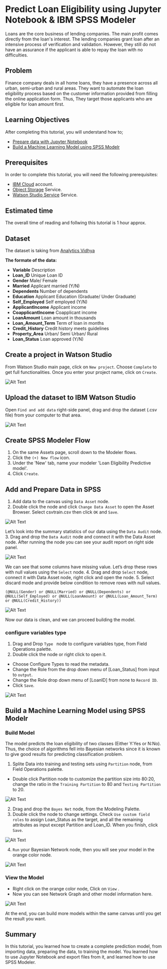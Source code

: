 # Predict Loan Eligibility using Jupyter Notebook & IBM SPSS Modeler
Loans are the core business of lending companies. The main profit comes directly from the loan's interest. The lending companies grant loan after an intensive process of verification and validation. However, they still do not have an assurance if the applicant is able to repay the loan with no difficulties.

## Problem
Finance company deals in all home loans, they have a presence across all urban, semi-urban and rural areas. They want to automate the loan eligibility process based on the customer information provided from filling the online application form.
Thus, They target those applicants who are eligible for loan amount first.

## Learning Objectives
After completing this tutorial, you will understand how to;
- [Prepare data with Jupyter Notebook](#Preparing-your-data-with-Jupyter-Notebook)
- [Build a Machine Learning Model using SPSS Modelr](#Build-a-Machine-Learning-Model-using-SPSS-Modelr)

## Prerequisites
In order to complete this tutorial, you will need the following prerequisites:
- [IBM Cloud](https://www.ibm.com/cloud/) account.
- [Object Storage](https://console.bluemix.net/catalog/services/cloud-object-storage) Service.
- [Watson Studio Service](https://console.bluemix.net/catalog/services/watson-studio) Service.

## Estimated time
The overall time of reading and follwing this tutorial is 1 hour approx.

## Dataset
The dataset is taking from [Analytics Vidhya](https://datahack.analyticsvidhya.com/contest/practice-problem-loan-prediction-iii/#data_dictionary)


**The formate of the data:**
+ **Variable**            Description
+ **Loan_ID**             Unique Loan ID
+ **Gender**              Male/ Female
+ **Married**             Applicant married (Y/N)
+ **Dependents**          Number of dependents
+ **Education**           Applicant Education (Graduate/ Under Graduate)
+ **Self_Employed**       Self employed (Y/N)
+ **ApplicantIncome**     Applicant income
+ **CoapplicantIncome**   Coapplicant income
+ **LoanAmount**          Loan amount in thousands
+ **Loan_Amount_Term**    Term of loan in months
+ **Credit_History**      Credit history meets guidelines
+ **Property_Area**       Urban/ Semi Urban/ Rural
+ **Loan_Status**         Loan approved (Y/N)

## Create a project in Watson Studio 
From Watson Studio main page, click on `New project`. Choose `Complete` to get full functionalities. Once you enter your project name, click on `Create`.


![Alt Text](https://github.com/Hisaah/Predict-Loan-Eligibility-using-IBM-SPSS-Modeler/blob/master/images/1_1.gif)



## Upload the dataset to IBM Watson Studio
Open `Find and add data`  right-side panel, drag and drop the dataset (.csv file) from your computer to that area.


![Alt Text](https://github.com/Hisaah/Predict-Loan-Eligibility-using-IBM-SPSS-Modeler/blob/master/images/2.gif)

## Create SPSS Modeler Flow
1. On the same Assets page, scroll down to the Modeler flows.
2. Click the `(+) New flow` icon.
3. Under the 'New' tab, name your modeler 'Loan Eligibility Predictive model'.
4. Click `Create`.

## Add and Prepare Data in SPSS
1. Add data to the canvas using `Data Asset` node.
2. Double click the node and click `Change Data Asset` to open the Asset Browser. Select csvtrain.csv then click `OK` and `Save`.


![Alt Text](https://github.com/Hisaah/Predict-Loan-Eligibility-using-IBM-SPSS-Modeler/blob/master/images/10_1.gif)

Let’s look into the summary statistics of our data using the `Data Audit` node. 
3. Drag and drop the `Data Audit` node and connect it with the Data Asset node. After running the node you can see your audit report on right side panel. 


![Alt Text](https://github.com/Hisaah/Predict-Loan-Eligibility-using-IBM-SPSS-Modeler/blob/master/images/10_2.gif)

We can see that some columns have missing value. Let’s drop these rows with null values using the `Select` node. 
4. Drag and drop `Select` node, connect it with Data Asset node, right click and open the node.
5. Select discard mode and provide below condition to remove rows with null values.
```
(@NULL(Gender) or @NULL(Married) or @NULL(Dependents) or @NULL(Self_Employed) or @NULL(LoanAmount) or @NULL(Loan_Amount_Term) or @NULL(Credit_History))

```

![Alt Text](https://github.com/Hisaah/Predict-Loan-Eligibility-using-IBM-SPSS-Modeler/blob/master/images/10_3.gif)


Now our data is clean, and we can proceed building the model.

### configure variables type

1. Drag and Drop `Type ` node to configure variables type, from Field Operations palette.
2. Double click the node or right click to open it. 
- Choose Configure Types to read the metadata.
- Change the Role from the drop down menu of [Loan_Status] from input to `output`. 
- Change the Role drop down menu of [LoanID] from none to `Record ID`.
- Click `Save`.

![Alt Text](https://github.com/Hisaah/Predict-Loan-Eligibility-using-IBM-SPSS-Modeler/blob/master/images/11_1.gif)


## Build a Machine Learning Model using SPSS Modelr

### Build Model
The model predicts the loan eligibility of two classes (Either Y:Yes or N:No). Thus, the choice of algorithms fell into Bayesian networks since it is known to give good results for predicting classification problem.


1. Splite Data into training and testing sets using `Partition` node, from Field Operations palette.
- Double click Partition node to customize the partition size into 80:20, change the ratio in the `Training Partition` to 80 and `Testing Partition` to 20.


![Alt Text](https://github.com/Hisaah/Predict-Loan-Eligibility-using-IBM-SPSS-Modeler/blob/master/images/13.gif)



2. Drag and drop the `Bayes Net` node, from the Modeling Palette.
3. Double click the node to change settings. Check `Use custom field roles` to assign Loan_Status as the target, and all the remaining attributes as input except Partition and Loan_ID. When you finish, click `Save`.


![Alt Text](https://github.com/Hisaah/Predict-Loan-Eligibility-using-IBM-SPSS-Modeler/blob/master/images/14.gif)



4. `Run` your Bayesian Network node, then you will see your model in the orange color node.


![Alt Text](https://github.com/Hisaah/Predict-Loan-Eligibility-using-IBM-SPSS-Modeler/blob/master/images/15.gif)


### View the Model
- Right click on the orange color node, Click on `View` .
- Now you can see Network Graph and other model information here.


![Alt Text](https://github.com/Hisaah/Predict-Loan-Eligibility-using-IBM-SPSS-Modeler/blob/master/images/16.gif)



 At the end, you can build more models within the same canvas until you get the result you want.
 
## Summary
In this tutorial, you learned how to create a complete prediction model, from importing data, preparing the data, to training the model. You learned how to use Jupyter Notebook and export files from it, and learned how to use SPSS Modeler.
